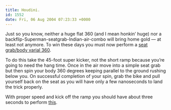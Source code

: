 ```yaml
---
title: Houdini.
id: 1552
date: Fri, 06 Aug 2004 07:23:33 +0000
---
```


Just so you know, neither a huge flat 360 (and I mean honkin’ huge) nor a backflip-Superman-seatgrab-Indian-air-combo will bring home gold — at least not anymore. To win these days you must now perform a [seat grab/body varial 360](http://expn.go.com/media/xgx/mtx/040805_besttricklead_h.jpg).  

To do this take the 45-foot super kicker, not the short ramp because you’re going to need the hang time. Once in the air move into a simple seat grab but then spin your body 360 degrees keeping parallel to the ground rushing below you. On successful completion of your spin, grab the bike and pull yourself back on the seat as you will have only a few nanoseconds to land the trick properly.  

With proper speed and kick off the ramp you should have about three seconds to perform [this](http://expn.go.com/expn/summerx/2004/story?id=1853152).





